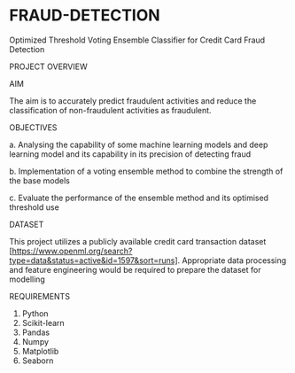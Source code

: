 # FRAUD-DETECTION

Optimized Threshold Voting Ensemble Classifier for Credit Card Fraud Detection



PROJECT OVERVIEW

AIM


The aim is to accurately predict fraudulent activities and reduce the classification of non-fraudulent activities as fraudulent.







OBJECTIVES


a.	Analysing the capability of some machine learning models and deep learning model and its capability in its precision of detecting fraud

b.	Implementation of a voting ensemble method to combine the strength of the base models

c.	Evaluate the performance of the ensemble method and its optimised threshold use




DATASET


This project utilizes a publicly available credit card transaction dataset [https://www.openml.org/search?type=data&status=active&id=1597&sort=runs]. Appropriate data  processing and feature engineering would be required to prepare the dataset for modelling



REQUIREMENTS


1. Python
2. Scikit-learn
3. Pandas
4. Numpy
5. Matplotlib
6. Seaborn
